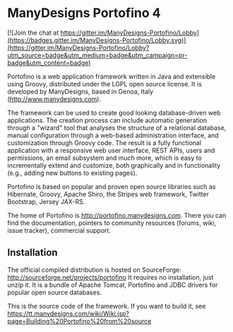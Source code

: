 # ManyDesigns Portofino 4 #

[![Join the chat at https://gitter.im/ManyDesigns-Portofino/Lobby](https://badges.gitter.im/ManyDesigns-Portofino/Lobby.svg)](https://gitter.im/ManyDesigns-Portofino/Lobby?utm_source=badge&utm_medium=badge&utm_campaign=pr-badge&utm_content=badge)

Portofino is a web application framework written in Java and extensible using Groovy, distributed under the LGPL open
source license. It is developed by ManyDesigns, based in Genoa, Italy (http://www.manydesigns.com).

The framework can be used to create good looking database-driven web applications. The creation process can include
automatic generation through a "wizard" tool that analyses the structure of a relational database, manual configuration
through a web-based administration interface, and customization through Groovy code. The result is a fully functional
application with a responsive web user interface, REST APIs, users and permissions, an email subsystem and much more,
which is easy to incrementally extend and customize, both graphically and in functionality (e.g., adding new buttons to
existing pages).

Portofino is based on popular and proven open source libraries such as Hibernate, Groovy, Apache Shiro, the Stripes web
framework, Twitter Bootstrap, Jersey JAX-RS.

The home of Portofino is http://portofino.manydesigns.com. There you can find the documentation, pointers to community
resources (forums, wiki, issue tracker), commercial support.

## Installation ##

The official compiled distribution is hosted on SourceForge: http://sourceforge.net/projects/portofino
It requires no installation, just unzip it. It is a bundle of Apache Tomcat, Portofino and JDBC drivers for popular
open source databases.

This is the source code of the framework. If you want to build it, see
https://tt.manydesigns.com/wiki/Wiki.jsp?page=Building%20Portofino%20from%20source

